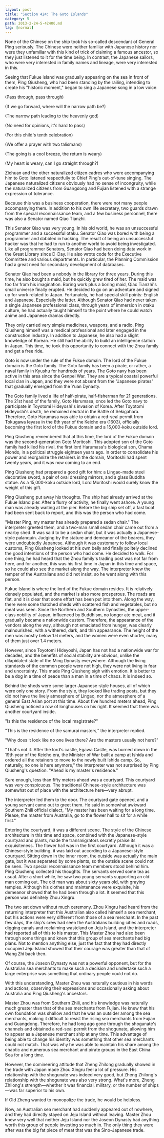 ```yaml
---
layout: post
title: "Section 424: The Goto Islands"
category: 5
path: 2013-2-24-5-42400.md
tag: [normal]
---
```


None of the Chinese on the ship took his so-called descendant of General Ping seriously. The Chinese were neither familiar with Japanese history nor were they unfamiliar with this kind of trick of claiming a famous ancestor, so they just listened to it for the time being. In contrast, the Japanese sailors, who were very interested in family names and lineage, were very interested in this.

Seeing that Fukue Island was gradually appearing on the sea in front of them, Ping Qiusheng, who had been standing by the railing, intending to create his "historic moment," began to sing a Japanese song in a low voice:

(Pass through, pass through)

(If we go forward, where will the narrow path be?)

(The narrow path leading to the heavenly god)

(No need for opinions, it's hard to pass)

(For this child's tenth celebration)

(We offer a prayer with two talismans)

(The going is a cool breeze, the return is weary)

(My heart is weary, can I go straight through?)

Zichuan and the other naturalized citizen cadres who were accompanying him to Goto listened respectfully to Chief Ping's out-of-tune singing. The Japanese naturalized citizens obviously had no sense of incongruity, while the naturalized citizens from Guangdong and Fujian listened with a strange expression of tolerance.

Because this was a business cooperation, there were not many people accompanying them. In addition to his own life secretary, two guards drawn from the special reconnaissance team, and a few business personnel, there was also a Senator named Qiao Tianzhi.

This Senator Qiao was very young. In his old world, he was an unsuccessful programmer and a successful otaku. Senator Qiao was bored with being a programmer and dabbled in hacking. The result of being an unsuccessful hacker was that he had to run to another world to avoid being investigated. Like all programmer Senators, Senator Qiao had been doing data work in the Great Library since D-Day. He also wrote code for the Executive Committee and various departments. In particular, the Planning Commission had a great need for secondary development of databases.

Senator Qiao had been a nobody in the library for three years. During this time, he also bought a maid, but he quickly grew tired of her. The maid was too far from his imagination. Boring work plus a boring maid, Qiao Tianzhi's small universe finally erupted. He decided to go on an adventure and signed up for work related to Japan. Fortunately, he had special skill points: English and Japanese. Especially the latter. Although Senator Qiao had never taken a single Japanese professional class, through years of immersion in otaku culture, he had actually taught himself to the point where he could watch anime and Japanese dramas directly.

They only carried very simple medicines, weapons, and a radio. Ping Qiusheng himself was a medical professional and later engaged in the construction industry. In addition to Japanese, he also had a slight knowledge of Korean. He still had the ability to build an intelligence station in Japan. This time, he took this opportunity to connect with the Zhou family and get a free ride.

Goto is now under the rule of the Fukue domain. The lord of the Fukue domain is the Goto family. The Goto family has been a pirate, or rather, a naval family in Kyushu for hundreds of years. The Goto navy has been active in this area since the Genpei War. They are a typical coastal powerful local clan in Japan, and they were not absent from the "Japanese pirates" that gradually emerged from the Yuan Dynasty.

The Goto family lived a life of half-pirate, half-fisherman for 21 generations. The 21st head of the family, Goto Harumasa, once led the Goto navy to participate in Toyotomi Hideyoshi's invasion of Korea. After Toyotomi Hideyoshi's death, he remained neutral in the Battle of Sekigahara. Therefore, Goto Harumasa was able to obtain a red-seal permit from Tokugawa Ieyasu in the 8th year of the Keicho era (1603), officially becoming the first lord of the Fukue domain and a 15,000-koku outside lord.

Ping Qiusheng remembered that at this time, the lord of the Fukue domain was the second-generation Goto Moritoshi. This adopted son of the Goto family had killed his rival, the first lord Harumasa's biological son, Ohama Mondo, in a political struggle eighteen years ago. In order to consolidate his power and reorganize the retainers in the domain, Moritoshi had spent twenty years, and it was now coming to an end.

Ping Qiusheng had prepared a good gift for him: a Lingao-made steel decorative sword, a pair of oval dressing mirrors, and a glass Buddha statue. As a 15,000-koku outside lord, Lord Moritoshi would surely know the weight of this gift.

Ping Qiusheng put away his thoughts. The ship had already arrived at the Fukue Island pier. After a flurry of activity, he finally went ashore. A young man was already waiting at the pier. Before the big ship set off, a fast boat had been sent back to report, and this was the person who had come.

"Master Ping, my master has already prepared a sedan chair." The interpreter greeted them, and a two-man small sedan chair came out from a nearby shed. It was said to be a sedan chair, but it was actually a Japanese-style palanquin. Judging by the stature and demeanor of the bearers, they were undoubtedly Japanese. Although it was customary to follow local customs, Ping Qiusheng looked at his own belly and finally politely declined the good intentions of the person who had come. He decided to walk. For one thing, he had heard that the Zhou family's trading post was not far from here, and for another, this was his first time in Japan in this time and space, so he could also see the market along the way. The interpreter knew the temper of the Australians and did not insist, so he went along with this person.

Fukue Island is where the lord of the Fukue domain resides. It is relatively densely populated, and the market is also more prosperous. The roads are flat, and it is clear that some effort has been put into them. Along the way, there were some thatched sheds with scattered fish and vegetables, but no meat was seen. Since the Northern and Southern Dynasties, the upper-class nobility of Japan, influenced by Buddhism, no longer ate meat, and it gradually became a nationwide custom. Therefore, the appearance of the vendors along the way, although not emaciated from hunger, was clearly malnourished, with a withered, dark, and thin appearance. The height of the men was mostly below 1.6 meters, and the women were even shorter, many of them just over 1.4 meters.

However, since Toyotomi Hideyoshi, Japan has not had a nationwide war for decades, and the benefits of social stability are obvious, unlike the dilapidated state of the Ming Dynasty everywhere. Although the living standards of the common people were not high, they were not living in fear and uncertainty. This made Ping Qiusheng sigh with emotion. It is better to be a dog in a time of peace than a man in a time of chaos. It is indeed so.

Behind the sheds were some larger Japanese-style houses, all of which were only one story. From the style, they looked like trading posts, but they did not have the lively atmosphere of Lingao, nor the atmosphere of a general East Asian port at this time. About five hundred meters ahead, Ping Qiusheng noticed a row of longhouses on his right. It seemed that there was another courtyard inside.

"Is this the residence of the local magistrate?"

"This is the residence of the samurai masters," the interpreter replied.

"Why does it look like no one lives there? Are the masters usually not here?"

"That's not it. After the lord's castle, Egawa Castle, was burned down in the 19th year of the Keicho era, the Minister of War built a camp at Ishida and ordered all the retainers to move to the newly built Ishida camp. So, naturally, no one is here anymore," the interpreter was not surprised by Ping Qiusheng's question. "Ahead is my master's residence."

Sure enough, less than fifty meters ahead was a courtyard. This courtyard was very conspicuous. The traditional Chinese-style architecture was somewhat out of place with the architecture here—very abrupt.

The interpreter led them to the door. The courtyard gate opened, and a young servant came out to greet them. He said in somewhat awkward Southern Zhili official dialect, "My master has been waiting for a long time. Please, the master from Australia, go to the flower hall to sit for a while first."

Entering the courtyard, it was a different scene. The style of the Chinese architecture in this time and space, combined with the Japanese-style courtyard and plants, made the transmigrators secretly praise its exquisiteness. The flower hall was in the first courtyard. Although it was a Chinese-style building, it was laid out according to a Japanese-style courtyard. Sitting down in the inner room, the outside was actually the main gate, but it was separated by some plants, so the outside scene could not be seen. Two special reconnaissance team members stood behind him. Ping Qiusheng collected his thoughts. The servants served some tea as usual. After a short while, he saw two young servants supporting an old man coming out. The old man was about sixty years old, with graying temples. Although his clothes and maintenance were exquisite, his demeanor showed that he had been through a lot. It seemed that this person was definitely Zhou Xingru.

The two sat down without much ceremony. Zhou Xingru had heard from the returning interpreter that this Australian also called himself a sea merchant, but his actions were very different from those of a sea merchant. In the past few days, the ship's crew had seen the Australians building cities and roads, digging canals and reclaiming wasteland on Jeju Island, and the interpreter had reported all of this to his master. This Master Zhou had also been through some things and knew that this group of sea merchants had big plans. Not to mention anything else, just the fact that they had directly occupied Jeju Island showed that their courage was greater than that of Wang Zhi back then.

Of course, the Joseon Dynasty was not a powerful opponent, but for the Australian sea merchants to make such a decision and undertake such a large enterprise was something that ordinary people could not do.

With this understanding, Master Zhou was naturally cautious in his words and actions, observing their expressions and occasionally asking about Australia and Ping Qiusheng's ancestors.

Master Zhou was from Southern Zhili, and his knowledge was naturally much greater than that of the sea merchants from Fujian. He knew that his own foundation was shallow and that he was an outsider among the sea merchants, making it difficult to resist the rising sea merchants from Fujian and Guangdong. Therefore, he had long ago gone through the shogunate's channels and obtained a red-seal permit from the shogunate, allowing him to appear as a Japanese merchant ship at any time. This advantage of being able to change his identity was something that other sea merchants could not match. That was why he was able to maintain his share among the chaotic and numerous sea merchant and pirate groups in the East China Sea for a long time.

However, the domineering attitude that Zheng Zhilong gradually showed in the trade with Japan made Zhou Xingru feel a lot of pressure. His relationship with the shogunate was indeed very good, but Zheng Zhilong's relationship with the shogunate was also very strong. What's more, Zheng Zhilong's strength—whether it was financial, military, or the number of ships—was far superior to his own.

If Old Zheng wanted to monopolize the trade, he would be helpless.

Now, an Australian sea merchant had suddenly appeared out of nowhere, and they had directly stayed on Jeju Island without leaving. Master Zhou knew very well that neither Jeju Island nor the Joseon Dynasty had anything worth this group of people investing so much in. The only thing they were after was the big fat piece of meat that was the Sino-Japanese trade.